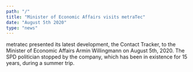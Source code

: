 ```yaml
---
path: "/"
title: "Minister of Economic Affairs visits metraTec"
date: "August 5th 2020"
type: "news"
---
```

metratec presented its latest development, the Contact Tracker, to the Minister of Economic Affairs Armin Willingmann on August 5th, 2020. The SPD politician stopped by the company, which has been in existence for 15 years, during a summer trip.
